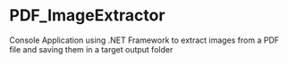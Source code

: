 # PDF_ImageExtractor
Console Application using .NET Framework to extract images from a PDF file and saving them in a target output folder
